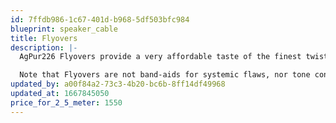 ```yaml
---
id: 7ffdb986-1c67-401d-b968-5df503bfc984
blueprint: speaker_cable
title: Flyovers
description: |-
  AgPur226 Flyovers provide a very affordable taste of the finest twisted pairs of solid, pure Ag used in all ArgentPur formulations, conveniently terminated in bananas. When overlaid onto existing high-performance cables (especially all-copper), they usually add soundstage air and detail to an already acceptable presentation...especially with reference-level components upstream and superlative software files and/or superb vinyl.

  Note that Flyovers are not band-aids for systemic flaws, nor tone controls that eliminate existing problems in the treble octaves due to silver-plated conductors, low-res files or lesser tweeters, for example. Achieving a completely holistic musical presentation across all octaves is then achieved with a complete AgPur Speaker Cable as the next magical step. Flyovers offer a taste of pure silver frosting before eating the cake!
updated_by: a00f84a2-73c3-4b20-bc6b-8ff14df49968
updated_at: 1667845050
price_for_2_5_meter: 1550
---
```

